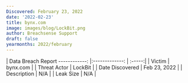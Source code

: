 ```yaml
---
Discovered: February 23, 2022
date: '2022-02-23'
title: bynx.com
image: images/blog/LockBit.png
author: Breachsense Support
draft: false
yearmonths: 2022/february
---
```



| Data Breach Report
------------:   |:-------------:    | :-----:|
| Victim    | bynx.com      | 
| Threat Actor    | LockBit      | 
| Date Discovered    | Feb 23, 2022      | 
| Description    | N/A      | 
| Leak Size    | N/A      | 

